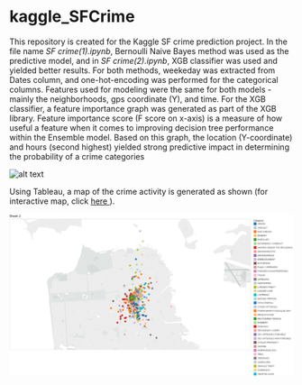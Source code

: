 # kaggle_SFCrime
 
<p>This repository is created for the Kaggle SF crime prediction project. In the file name <i>SF crime(1).ipynb</i>, Bernoulli Naive Bayes method was used as the predictive model, and 
in <i>SF crime(2).ipynb</i>, XGB classifier was used and yielded better results. For both methods, weekeday was extracted from Dates column, and one-hot-encoding was performed for the categorical columns. Features used for modeling were the same for both models - mainly the neighborhoods, gps coordinate (Y), and time. For the XGB classifier, a feature importance graph was generated as part of the XGB library. Feature importance score (F score on x-axis) is a measure of how useful a feature when it comes to improving decision tree performance within the Ensemble model. Based on this graph, the location (Y-coordinate) and hours (second highest) yielded strong predictive impact in determining the probability of a crime categories</p>

![alt text](https://github.com/yinniyu/kaggle_SFCrime/blob/master/feature_importance.png)

<p> Using Tableau, a map of the crime activity is generated as shown (for interactive map, click <a href="https://public.tableau.com/shared/9G5CTJZ4Y?:display_count=yes"> here </a>).
<p align="center">
  <img src="crime_location.png" width="650"/>
</p></p>
